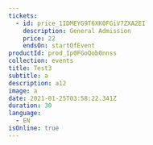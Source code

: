 ```yaml
---
tickets:
  - id: price_1IDMEYG9T6XK0FGiV7ZXA2EI
    description: General Admission
    price: 22
    endsOn: startOfEvent
productId: prod_Ip0FGoQob0nnss
collection: events
title: Test3
subtitle: a
description: a12
image: a
date: 2021-01-25T03:58:22.341Z
duration: 30
language:
  - EN
isOnline: true
---
```

